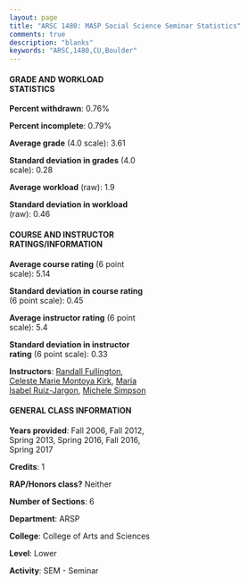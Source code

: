 ```yaml
---
layout: page
title: "ARSC 1480: MASP Social Science Seminar Statistics"
comments: true
description: "blanks"
keywords: "ARSC,1480,CU,Boulder"
---
```

<head>
<script src="https://ajax.googleapis.com/ajax/libs/jquery/2.1.3/jquery.min.js"></script>
<script src="https://dl.dropboxusercontent.com/s/pc42nxpaw1ea4o9/highcharts.js?dl=0"></script>
<!-- <script src="../assets/js/highcharts.js"></script> -->
<style type="text/css">@font-face {
	font-family: "Bebas Neue";
	src: url(https://www.filehosting.org/file/details/544349/BebasNeue Regular.otf) format("opentype");
	}
	h1.Bebas { 
		font-family: "Bebas Neue", Verdana, Tahoma;
	}
</style>
</head>
<body>
	<div id="container" style="float: right; width: 45%; height: 88%; margin-left: 2.5%; margin-right: 2.5%;"></div>
	<script language="JavaScript">
		$(document).ready(function() {
		var chart = {type: 'column'};
		var title = {text: 'Grade Distribution'};
		var xAxis = {categories: ['A','B','C','D','F'],crosshair: true};
		var yAxis = {min: 0,title: {text: 'Percentage'}};
		var tooltip = {headerFormat: '<center><b><span style="font-size:20px">{point.key}</span></b></center>',
		               pointFormat: '<td style="padding:0"><b>{point.y:.1f}%</b></td>',
		               footerFormat: '</table>',shared: true,useHTML: true};
		var plotOptions = {column: {pointPadding: 0.0,borderWidth: 0}};  
		var credits = {enabled: false};var series= [{name: 'Percent',data: [73.72,22.5,2.86,0.0,0.93,]}];
		var json = {};
		json.chart = chart;
		json.title = title;
		json.tooltip = tooltip;
		json.xAxis = xAxis;
		json.yAxis = yAxis;  
		json.series = series;
		json.plotOptions = plotOptions;  
		json.credits = credits;
		$('#container').highcharts(json);
	});
	</script>
</body>
			   
#### GRADE AND WORKLOAD STATISTICS

**Percent withdrawn**: 0.76%

**Percent incomplete**: 0.79%

**Average grade** (4.0 scale): 3.61

**Standard deviation in grades** (4.0 scale): 0.28

**Average workload** (raw): 1.9

**Standard deviation in workload** (raw): 0.46

#### COURSE AND INSTRUCTOR RATINGS/INFORMATION

**Average course rating** (6 point scale): 5.14

**Standard deviation in course rating** (6 point scale): 0.45

**Average instructor rating** (6 point scale): 5.4

**Standard deviation in instructor rating** (6 point scale): 0.33

**Instructors**: <a href='../../instructors/Randall_Fullington'>Randall Fullington</a>, <a href='../../instructors/Celeste_Marie_Montoya_Kirk'>Celeste Marie Montoya Kirk</a>, <a href='../../instructors/Maria_Isabel_Ruiz-Jargon'>Maria Isabel Ruiz-Jargon</a>, <a href='../../instructors/Michele_Simpson'>Michele Simpson</a>

#### GENERAL CLASS INFORMATION

**Years provided**: Fall 2006, Fall 2012, Spring 2013, Spring 2016, Fall 2016, Spring 2017

**Credits**: 1

**RAP/Honors class?** Neither

**Number of Sections**: 6

**Department**: ARSP

**College**: College of Arts and Sciences

**Level**: Lower

**Activity**: SEM - Seminar
